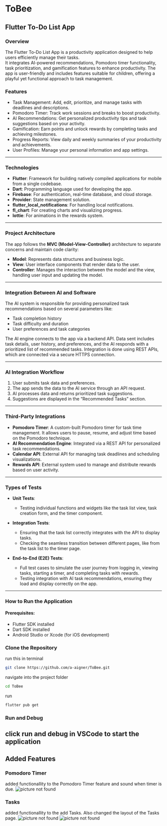 # ToBee

## Flutter To-Do List App

### Overview
The Flutter To-Do List App is a productivity application designed to help users efficiently manage their tasks.  
It integrates AI-powered recommendations, Pomodoro timer functionality, task prioritization, and gamification features to enhance productivity. The app is user-friendly and includes features suitable for children, offering a playful yet functional approach to task management.

### Features

- Task Management: Add, edit, prioritize, and manage tasks with deadlines and descriptions.
- Pomodoro Timer: Track work sessions and breaks to boost productivity.
- AI Recommendations: Get personalized productivity tips and task suggestions based on your activity.
- Gamification: Earn points and unlock rewards by completing tasks and achieving milestones.
- Progress Reports: View daily and weekly summaries of your productivity and achievements.
- User Profiles: Manage your personal information and app settings.

---

### Technologies

- **Flutter**: Framework for building natively compiled applications for mobile from a single codebase.
- **Dart**: Programming language used for developing the app.
- **Firebase**: For authentication, real-time database, and cloud storage.
- **Provider**: State management solution.
- **flutter_local_notifications**: For handling local notifications.
- **fl_chart**: For creating charts and visualizing progress.
- **lottie**: For animations in the rewards system.

---

### Project Architecture

The app follows the **MVC (Model-View-Controller)** architecture to separate concerns and maintain code clarity:

- **Model**: Represents data structures and business logic.
- **View**: User interface components that render data to the user.
- **Controller**: Manages the interaction between the model and the view, handling user input and updating the model.

---

### Integration Between AI and Software

The AI system is responsible for providing personalized task recommendations based on several parameters like:

- Task completion history
- Task difficulty and duration
- User preferences and task categories

The AI engine connects to the app via a backend API. Data sent includes task details, user history, and preferences, and the AI responds with a prioritized list of recommended tasks. Integration is done using REST APIs, which are connected via a secure HTTPS connection.

---

### AI Integration Workflow

1. User submits task data and preferences.
2. The app sends the data to the AI service through an API request.
3. AI processes data and returns prioritized task suggestions.
4. Suggestions are displayed in the “Recommended Tasks” section.

---

### Third-Party Integrations

- **Pomodoro Timer**: A custom-built Pomodoro timer for task time management. It allows users to pause, resume, and adjust time based on the Pomodoro technique.
- **AI Recommendation Engine**: Integrated via a REST API for personalized task recommendations.
- **Calendar API**: External API for managing task deadlines and scheduling visualizations.
- **Rewards API**: External system used to manage and distribute rewards based on user activity.

---

### Types of Tests

- **Unit Tests**:
  - Testing individual functions and widgets like the task list view, task creation form, and the timer component.

- **Integration Tests**:
  - Ensuring that the task list correctly integrates with the API to display tasks.
  - Checking the seamless transition between different pages, like from the task list to the timer page.

- **End-to-End (E2E) Tests**:
  - Full test cases to simulate the user journey from logging in, viewing tasks, starting a timer, and completing tasks with rewards.
  - Testing integration with AI task recommendations, ensuring they load and display correctly on the app.

---

### How to Run the Application

#### Prerequisites:
- Flutter SDK installed
- Dart SDK installed
- Android Studio or Xcode (for iOS development)

### Clone the Repository
run this in terminal
```bash
git clone https://github.com/a-aigner/ToBee.git
```
navigate into the project folder
```bash
cd ToBee
```
run 
```bash
flutter pub get
```

### Run and Debug
click run and debug in VSCode to start the application
---

## Added Features

### Pomodoro Timer
added functionallity to the Pomodoro Timer feature and sound when timer is due.
![picture not found](mdimg/pomodoro_timer.png)

### Tasks
added functionallity to the add Tasks. Also changed the layout of the Tasks page.
![picture not found](mdimg/task_homepage.png)
![picture not found](mdimg/add_task.png)